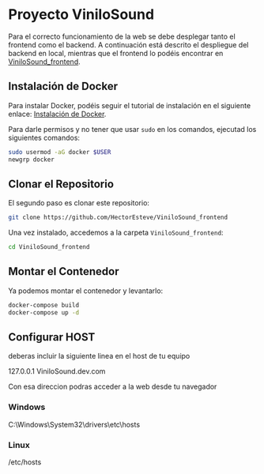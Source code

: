 # Proyecto ViniloSound

Para el correcto funcionamiento de la web se debe desplegar tanto el frontend como el backend. A continuación está descrito el despliegue del backend en local, mientras que el frontend lo podéis encontrar en [ViniloSound_frontend](https://github.com/HectorEsteve/ViniloSound_backend).

## Instalación de Docker

Para instalar Docker, podéis seguir el tutorial de instalación en el siguiente enlace: [Instalación de Docker](https://docs.docker.com/engine/install/).

Para darle permisos y no tener que usar `sudo` en los comandos, ejecutad los siguientes comandos:

```sh
sudo usermod -aG docker $USER
newgrp docker
```

## Clonar el Repositorio

El segundo paso es clonar este repositorio:

```sh
git clone https://github.com/HectorEsteve/ViniloSound_frontend
```

Una vez instalado, accedemos a la carpeta `ViniloSound_frontend`:

```sh
cd ViniloSound_frontend
```

## Montar el Contenedor

Ya podemos montar el contenedor y levantarlo:

```sh
docker-compose build
docker-compose up -d
```

## Configurar HOST

deberas incluir la siguiente linea en el host de tu equipo

127.0.0.1 ViniloSound.dev.com

Con esa direccion podras acceder a la web desde tu navegador

### Windows

C:\Windows\System32\drivers\etc\hosts

### Linux

/etc/hosts
